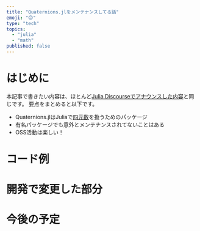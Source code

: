 ```yaml
---
title: "Quaternions.jlをメンテナンスしてる話"
emoji: "😊"
type: "tech"
topics:
  - "julia"
  - "math"
published: false
---
```


# はじめに
本記事で書きたい内容は、ほとんど[Julia Discourseでアナウンスした内容](https://discourse.julialang.org/t/ann-quaternions-jl-v0-7-0/91368)と同じです。
要点をまとめると以下です。

* Quaternions.jlはJuliaで[四元数](https://ja.wikipedia.org/wiki/%E5%9B%9B%E5%85%83%E6%95%B0)を扱うためのパッケージ
* 有名パッケージでも意外とメンテナンスされてないことはある
* OSS活動は楽しい！

# コード例

# 開発で変更した部分

# 今後の予定
